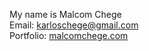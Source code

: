 My name is Malcom Chege  
Email: karloschege@gmail.com  
Portfolio: [malcomchege.com](https://malcomchege.com)
